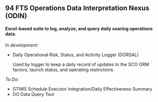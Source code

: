 ## 94 FTS Operations Data Interpretation Nexus (ODIN)
#### Excel-based suite to log, analyze, and query daily soaring operations data.
_In development_:
* Daily Operational Risk, Status, and Activity Logger (DORSAL)
 
   Used by logger to keep a daily record of updates to the SCO ORM factors, launch status, and operating restrictions.
   
_To Do_:
* GTIMS Schedule Executor Integration/Daily Effectiveness Summary
* DO Data Query Tool
 
